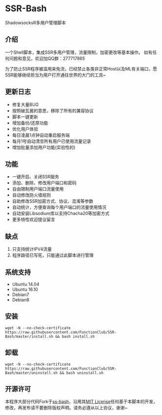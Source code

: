 # SSR-Bash #
ShadowsocksR多用户管理脚本

## 介绍 ##
一个Shell脚本，集成SSR多用户管理，流量限制，加密更改等基本操作。
如有任何问题和意见，欢迎加QQ群：277717865

为了防止SSR程序被滥用来免流，已经禁止各类非正常Host以及ML有关端口，愿SSR能够继续担当为用户打开通往世界的大门的工具~

## 更新日志 ##
- 修复大量BUG
- 按照破瓦酱的意思，移除了所有的兼容协议
- 脚本一键更新
- 增加备份/还原功能
- 优化用户体验
- 每日凌晨1点钟自动重启服务端
- 每月1号自动清空所有用户已使用流量记录
- 增加批量添加用户功能(实验性的)

## 功能 ##
- 一键开启、关闭SSR服务
- 添加、删除、修改用户端口和密码
- 自由限制用户端口流量使用
- 自动修改防火墙规则
- 自助修改SSR加密方式、协议、混淆等参数
- 自动统计，方便查询每个用户端口的流量使用情况
- 自动安装Libsodium库以支持Chacha20等加密方式
- 更多特性欢迎提议留言

## 缺点 ##
1. 只支持统计IPV4流量
2. 程序路径已写死，只能通过此脚本进行管理

## 系统支持 ##
- Ubuntu 14.04
- Ubuntu 16.10
- Debian7
- Debian8

## 安装 ##
    wget -N --no-check-certificate https://raw.githubusercontent.com/FunctionClub/SSR-Bash/master/install.sh && bash install.sh

## 卸载 ##
    wget -N --no-check-certificate https://raw.githubusercontent.com/FunctionClub/SSR-Bash/master/uninstall.sh && bash uninstall.sh

## 开源许可 ##
本程序大部分代码Fork于[ss-bash](https://github.com/hellofwy/ss-bash)，沿用其[MIT License](https://github.com/hellofwy/ss-bash/blob/master/LICENSE)任何基于本脚本的开发，修改，再发布请不要删除版权声明。请务必遵从以上协议，谢谢~
